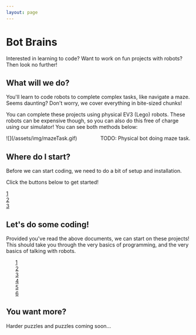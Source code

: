 ```yaml
---
layout: page
---
```


# Bot Brains

Interested in learning to code? Want to work on fun projects with robots? Then look no further!

## What will we do?

You'll learn to code robots to complete complex tasks, like navigate a maze. Seems daunting? Don't worry, we cover everything in bite-sized chunks!

You can complete these projects using physical EV3 (Lego) robots. These robots can be expensive though, so you can also do this free of charge using our simulator! You can see both methods below:

<div markdown="1" style="width: calc(50% - 5px); display: inline-block; margin-right: 6px;">
![](/assets/img/mazeTask.gif)
</div>
<div markdown="1" style="width: calc(50% - 5px); display: inline-block;">
TODO: Physical bot doing maze task.
</div>

## Where do I start?

Before we can start coding, we need to do a bit of setup and installation.

Click the buttons below to get started!

<div class="task_pill" style="width: max(60%, 300px)">
  <div class="pill_object" page="conditionals">
    <a href="#" title="Installing Python and VSCode"><span class="pillbox_number">1</span></a>
  </div>
  <div style="border-left:1px solid #000;width:1px;"></div>
  <div class="pill_object" page="conditionals">
    <a href="#" title="Installing EV3Sim"><span class="pillbox_number">2</span></a>
  </div>
  <div style="border-left:1px solid #000;width:1px;"></div>
  <div class="pill_object" page="not_conditionals">
    <a href="#" title="Running Code"><span class="pillbox_number">3</span></a>
  </div>
</div>

## Let's do some coding!

Provided you've read the above documents, we can start on these projects! This should take you through the very basics of programming, and the very basics of talking with robots.

<div class="task_pill" style="width: 90%; margin-left: 5%; margin-right: 5%;">
  <div class="pill_object" page="conditionals">
    <a href="#" title="Installing Python and VSCode"><span class="pillbox_number">1</span></a>
  </div>
  <div style="border-left:1px solid #000;width:1px;"></div>
  <div class="pill_object" page="conditionals">
    <a href="#" title="Installing EV3Sim"><span class="pillbox_number">2</span></a>
  </div>
  <div style="border-left:1px solid #000;width:1px;"></div>
  <div class="pill_object" page="not_conditionals">
    <a href="#" title="Running Code"><span class="pillbox_number">3</span></a>
  </div>
  <div style="border-left:1px solid #000;width:1px;"></div>
  <div class="pill_object" page="not_conditionals">
    <a href="#" title="Running Code"><span class="pillbox_number">4</span></a>
  </div>
  <div style="border-left:1px solid #000;width:1px;"></div>
  <div class="pill_object" page="not_conditionals">
    <a href="#" title="Running Code"><span class="pillbox_number">5</span></a>
  </div>
  <div style="border-left:1px solid #000;width:1px;"></div>
  <div class="pill_object" page="not_conditionals">
    <a href="#" title="Running Code"><span class="pillbox_number">6</span></a>
  </div>
</div>

## You want more?

Harder puzzles and puzzles coming soon...

<script src="{{ '/assets/js/completion_pills.js' | relative_url }}"></script>
